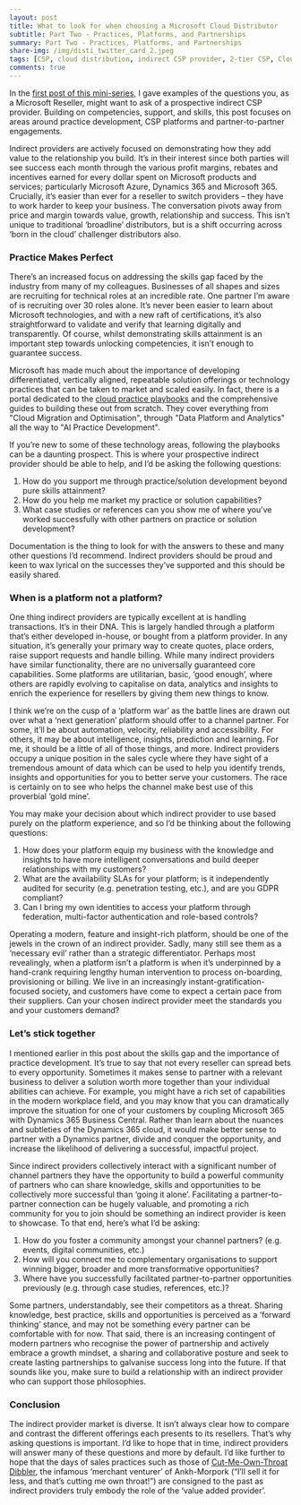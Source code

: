 ```yaml
---
layout: post
title: What to look for when choosing a Microsoft Cloud Distributor
subtitle: Part Two - Practices, Platforms, and Partnerships
summary: Part Two - Practices, Platforms, and Partnerships
share-img: /img/disti_twitter_card_2.jpeg
tags: [CSP, cloud distribution, indirect CSP provider, 2-tier CSP, Cloud Solutions Provider]
comments: true
---
```


In the [first post of this mini-series](https://jamesbmarshall.com/2019/01/27/choosing-a-cloud-disti/ "Part One: Competencies, Support and Skills"), I gave examples of the questions you, as a Microsoft Reseller, might want to ask of a prospective indirect CSP provider. Building on competencies, support, and skills, this post focuses on areas around practice development, CSP platforms and partner-to-partner engagements.

Indirect providers are actively focused on demonstrating how they add value to the relationship you build. It’s in their interest since both parties will see success each month through the various profit margins, rebates and incentives earned for every dollar spent on Microsoft products and services; particularly Microsoft Azure, Dynamics 365 and Microsoft 365. Crucially, it’s easier than ever for a reseller to switch providers – they have to work harder to keep your business. The conversation pivots away from price and margin towards value, growth, relationship and success. This isn’t unique to traditional ‘broadline’ distributors, but is a shift occurring across ‘born in the cloud’ challenger distributors also.

### Practice Makes Perfect

There’s an increased focus on addressing the skills gap faced by the industry from many of my colleagues. Businesses of all shapes and sizes are recruiting for technical roles at an incredible rate. One partner I’m aware of is recruiting over 30 roles alone. It’s never been easier to learn about Microsoft technologies, and with a new raft of certifications, it’s also straightforward to validate and verify that learning digitally and transparently. Of course, whilst demonstrating skills attainment is an important step towards unlocking competencies, it isn’t enough to guarantee success.

Microsoft has made much about the importance of developing differentiated, vertically aligned, repeatable solution offerings or technology practices that can be taken to market and scaled easily. In fact, there is a portal dedicated to the [cloud practice playbooks](https://partner.microsoft.com/en-cy/campaigns/cloud-practice-playbooks "Cloud Practice Playbooks") and the comprehensive guides to building these out from scratch. They cover everything from "Cloud Migration and Optimisation", through "Data Platform and Analytics" all the way to "AI Practice Development". 

If you’re new to some of these technology areas, following the playbooks can be a daunting prospect. This is where your prospective indirect provider should be able to help, and I’d be asking the following questions:

1.	How do you support me through practice/solution development beyond pure skills attainment?
2.	How do you help me market my practice or solution capabilities?
3.	What case studies or references can you show me of where you’ve worked successfully with other partners on practice or solution development?

Documentation is the thing to look for with the answers to these and many other questions I’d recommend. Indirect providers should be proud and keen to wax lyrical on the successes they’ve supported and this should be easily shared.

### When is a platform not a platform?

One thing indirect providers are typically excellent at is handling transactions. It’s in their DNA. This is largely handled through a platform that’s either developed in-house, or bought from a platform provider. In any situation, it’s generally your primary way to create quotes, place orders, raise support requests and handle billing. While many indirect providers have similar functionality, there are no universally guaranteed core capabilities. Some platforms are utilitarian, basic, ‘good enough’, where others are rapidly evolving to capitalise on data, analytics and insights to enrich the experience for resellers by giving them new things to know.

I think we’re on the cusp of a ‘platform war’ as the battle lines are drawn out over what a ‘next generation’ platform should offer to a channel partner. For some, it’ll be about automation, velocity, reliability and accessibility. For others, it may be about intelligence, insights, prediction and learning. For me, it should be a little of all of those things, and more. Indirect providers occupy a unique position in the sales cycle where they have sight of a tremendous amount of data which can be used to help you identify trends, insights and opportunities for you to better serve your customers. The race is certainly on to see who helps the channel make best use of this proverbial ‘gold mine’.

You may make your decision about which indirect provider to use based purely on the platform experience, and so I’d be thinking about the following questions:

1.	How does your platform equip my business with the knowledge and insights to have more intelligent conversations and build deeper relationships with my customers?
2.	What are the availability SLAs for your platform; is it independently audited for security (e.g. penetration testing, etc.), and are you GDPR compliant?
3.	Can I bring my own identities to access your platform through federation, multi-factor authentication and role-based controls?

Operating a modern, feature and insight-rich platform, should be one of the jewels in the crown of an indirect provider. Sadly, many still see them as a ‘necessary evil’ rather than a strategic differentiator. Perhaps most revealingly, when a platform isn’t a platform is when it’s underpinned by a hand-crank requiring lengthy human intervention to process on-boarding, provisioning or billing. We live in an increasingly instant-gratification-focused society, and customers have come to expect a certain pace from their suppliers. Can your chosen indirect provider meet the standards you and your customers demand?

### Let’s stick together

I mentioned earlier in this post about the skills gap and the importance of practice development. It’s true to say that not every reseller can spread bets to every opportunity. Sometimes it makes sense to partner with a relevant business to deliver a solution worth more together than your individual abilities can achieve. For example, you might have a rich set of capabilities in the modern workplace field, and you may know that you can dramatically improve the situation for one of your customers by coupling Microsoft 365 with Dynamics 365 Business Central. Rather than learn about the nuances and subtleties of the Dynamics 365 cloud, it would make better sense to partner with a Dynamics partner, divide and conquer the opportunity, and increase the likelihood of delivering a successful, impactful project.

Since indirect providers collectively interact with a significant number of channel partners they have the opportunity to build a powerful community of partners who can share knowledge, skills and opportunities to be collectively more successful than ‘going it alone’. Facilitating a partner-to-partner connection can be hugely valuable, and promoting a rich community for you to join should be something an indirect provider is keen to showcase. To that end, here’s what I’d be asking:

1.	How do you foster a community amongst your channel partners? (e.g. events, digital communities, etc.)
2.	How will you connect me to complementary organisations to support winning bigger, broader and more transformative opportunities?
3.	Where have you successfully facilitated partner-to-partner opportunities previously (e.g. through case studies, references, etc.)?

Some partners, understandably, see their competitors as a threat. Sharing knowledge, best practice, skills and opportunities is perceived as a ‘forward thinking’ stance, and may not be something every partner can be comfortable with for now. That said, there is an increasing contingent of modern partners who recognise the power of partnership and actively embrace a growth mindset, a sharing and collaborative posture and seek to create lasting partnerships to galvanise success long into the future. If that sounds like you, make sure to build a relationship with an indirect provider who can support those philosophies.

### Conclusion

The indirect provider market is diverse. It isn’t always clear how to compare and contrast the different offerings each presents to its resellers. That’s why asking questions is important. I’d like to hope that in time, indirect providers will answer many of these questions and more by default. I’d like further to hope that the days of sales practices such as those of [Cut-Me-Own-Throat Dibbler](https://discworld.fandom.com/wiki/Cut-Me-Own-Throat_Dibbler), the infamous ‘merchant venturer’ of Ankh-Morpork (“I’ll sell it for less, and that’s cutting me own throat!”) are consigned to the past as indirect providers truly embody the role of the ‘value added provider’.


